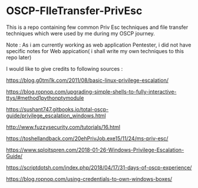 # OSCP-FIleTransfer-PrivEsc
This is a repo containing few common Priv Esc techniques and file transfer techniques  which were used by me during my OSCP journey.

Note : As i am currently working as web application Pentester, i did not have specific notes for Web appication( i shall write  my own techniques to this repo later)

I would like to give credits to following sources :

https://blog.g0tmi1k.com/2011/08/basic-linux-privilege-escalation/

https://blog.ropnop.com/upgrading-simple-shells-to-fully-interactive-ttys/#method1pythonptymodule

https://sushant747.gitbooks.io/total-oscp-guide/privilege_escalation_windows.html

http://www.fuzzysecurity.com/tutorials/16.html

https://toshellandback.com/20ehPrivJob.exe15/11/24/ms-priv-esc/

https://www.sploitspren.com/2018-01-26-Windows-Privilege-Escalation-Guide/

https://scriptdotsh.com/index.php/2018/04/17/31-days-of-oscp-experience/

https://blog.ropnop.com/using-credentials-to-own-windows-boxes/

